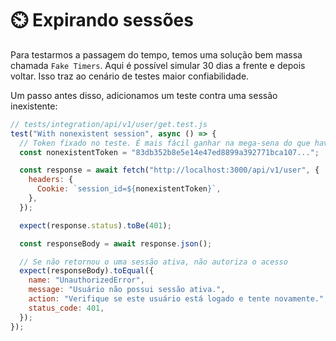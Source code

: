# ⏲️ Expirando sessões

Para testarmos a passagem do tempo, temos uma solução bem massa chamada `Fake Timers`. Aqui é possível simular 30 dias a frente e depois voltar. Isso traz ao cenário de testes maior confiabilidade.

Um passo antes disso, adicionamos um teste contra uma sessão inexistente:

```js
// tests/integration/api/v1/user/get.test.js
test("With nonexistent session", async () => {
  // Token fixado no teste. É mais fácil ganhar na mega-sena do que haver uma colisão aqui. 😄
  const nonexistentToken = "83db352b8e5e14e47ed8899a392771bca107...";

  const response = await fetch("http://localhost:3000/api/v1/user", {
    headers: {
      Cookie: `session_id=${nonexistentToken}`,
    },
  });

  expect(response.status).toBe(401);

  const responseBody = await response.json();

  // Se não retornou o uma sessão ativa, não autoriza o acesso
  expect(responseBody).toEqual({
    name: "UnauthorizedError",
    message: "Usuário não possui sessão ativa.",
    action: "Verifique se este usuário está logado e tente novamente.",
    status_code: 401,
  });
});
```
